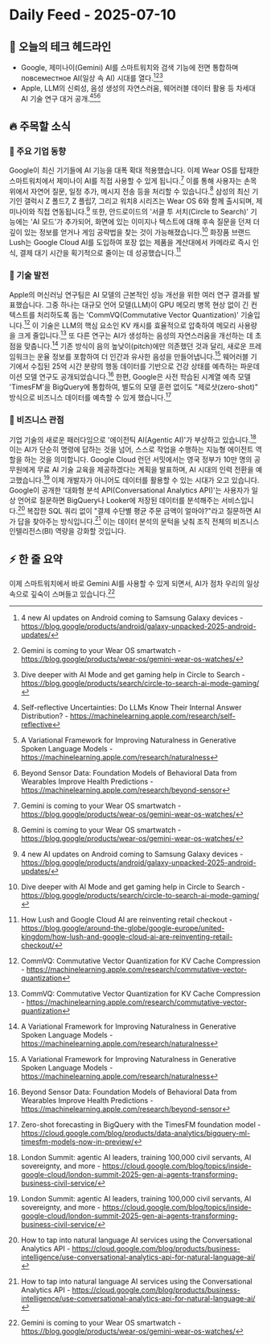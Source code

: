 # Daily Feed - 2025-07-10

## 🌅 오늘의 테크 헤드라인

- Google, 제미나이(Gemini) AI를 스마트워치와 검색 기능에 전면 통합하며 повсеместное AI(일상 속 AI) 시대를 열다.[^5][^13][^14]
- Apple, LLM의 신뢰성, 음성 생성의 자연스러움, 웨어러블 데이터 활용 등 차세대 AI 기술 연구 대거 공개.[^1][^2][^12]

## 🔥 주목할 소식

### 📱 주요 기업 동향

Google이 최신 기기들에 AI 기능을 대폭 확대 적용했습니다. 이제 Wear OS를 탑재한 스마트워치에서 제미나이 AI를 직접 사용할 수 있게 됩니다.[^13] 이를 통해 사용자는 손목 위에서 자연어 질문, 일정 추가, 메시지 전송 등을 처리할 수 있습니다.[^13] 삼성의 최신 기기인 갤럭시 Z 폴드7, Z 플립7, 그리고 워치8 시리즈는 Wear OS 6와 함께 출시되며, 제미나이와 직접 연동됩니다.[^5] 또한, 안드로이드의 '서클 투 서치(Circle to Search)' 기능에는 'AI 모드'가 추가되어, 화면에 있는 이미지나 텍스트에 대해 후속 질문을 던져 더 깊이 있는 정보를 얻거나 게임 공략법을 찾는 것이 가능해졌습니다.[^14] 화장품 브랜드 Lush는 Google Cloud AI를 도입하여 포장 없는 제품을 계산대에서 카메라로 즉시 인식, 결제 대기 시간을 획기적으로 줄이는 데 성공했습니다.[^18]

### 🚀 기술 발전  

Apple의 머신러닝 연구팀은 AI 모델의 근본적인 성능 개선을 위한 여러 연구 결과를 발표했습니다. 그중 하나는 대규모 언어 모델(LLM)이 GPU 메모리 병목 현상 없이 긴 컨텍스트를 처리하도록 돕는 'CommVQ(Commutative Vector Quantization)' 기술입니다.[^3] 이 기술은 LLM의 핵심 요소인 KV 캐시를 효율적으로 압축하여 메모리 사용량을 크게 줄입니다.[^3] 또 다른 연구는 AI가 생성하는 음성의 자연스러움을 개선하는 데 초점을 맞춥니다.[^2] 기존 방식이 음의 높낮이(pitch)에만 의존했던 것과 달리, 새로운 프레임워크는 운율 정보를 포함하여 더 인간과 유사한 음성을 만들어냅니다.[^2] 웨어러블 기기에서 수집된 25억 시간 분량의 행동 데이터를 기반으로 건강 상태를 예측하는 파운데이션 모델 연구도 공개되었습니다.[^12] 한편, Google은 사전 학습된 시계열 예측 모델 'TimesFM'을 BigQuery에 통합하여, 별도의 모델 훈련 없이도 "제로샷(zero-shot)" 방식으로 비즈니스 데이터를 예측할 수 있게 했습니다.[^10]

### 💼 비즈니스 관점

기업 기술의 새로운 패러다임으로 '에이전틱 AI(Agentic AI)'가 부상하고 있습니다.[^6] 이는 AI가 단순히 명령에 답하는 것을 넘어, 스스로 작업을 수행하는 지능형 에이전트 역할을 하는 것을 의미합니다. Google Cloud 런던 서밋에서는 영국 정부가 10만 명의 공무원에게 무료 AI 기술 교육을 제공하겠다는 계획을 발표하며, AI 시대의 인력 전환을 예고했습니다.[^6] 이제 개발자가 아니어도 데이터를 활용할 수 있는 시대가 오고 있습니다. Google이 공개한 '대화형 분석 API(Conversational Analytics API)'는 사용자가 일상 언어로 질문하면 BigQuery나 Looker에 저장된 데이터를 분석해주는 서비스입니다.[^9] 복잡한 SQL 쿼리 없이 "결제 수단별 평균 주문 금액이 얼마야?"라고 질문하면 AI가 답을 찾아주는 방식입니다.[^9] 이는 데이터 분석의 문턱을 낮춰 조직 전체의 비즈니스 인텔리전스(BI) 역량을 강화할 것입니다.

## ⚡ 한 줄 요약

이제 스마트워치에서 바로 Gemini AI를 사용할 수 있게 되면서, AI가 점차 우리의 일상 속으로 깊숙이 스며들고 있습니다.[^13]

[^1]: Self-reflective Uncertainties: Do LLMs Know Their Internal Answer Distribution? - https://machinelearning.apple.com/research/self-reflective
[^2]: A Variational Framework for Improving Naturalness in Generative Spoken Language Models - https://machinelearning.apple.com/research/naturalness
[^3]: CommVQ: Commutative Vector Quantization for KV Cache Compression - https://machinelearning.apple.com/research/commutative-vector-quantization
[^4]: We've got a surprise Pixel Drop for you. - https://blog.google/products/pixel/pixel-drop-july-2025/
[^5]: 4 new AI updates on Android coming to Samsung Galaxy devices - https://blog.google/products/android/galaxy-unpacked-2025-android-updates/
[^6]: London Summit: agentic AI leaders, training 100,000 civil servants, AI sovereignty, and more - https://cloud.google.com/blog/topics/inside-google-cloud/london-summit-2025-gen-ai-agents-transforming-business-civil-service/
[^7]: Addressing Misspecification in Simulation-based Inference through Data-driven Calibration - https://machinelearning.apple.com/research/addressing-misspecification
[^8]: Faster Rates for Private Adversarial Bandits - https://machinelearning.apple.com/research/private-adversarial-bandits
[^9]: How to tap into natural language AI services using the Conversational Analytics API - https://cloud.google.com/blog/products/business-intelligence/use-conversational-analytics-api-for-natural-language-ai/
[^10]: Zero-shot forecasting in BigQuery with the TimesFM foundation model - https://cloud.google.com/blog/products/data-analytics/bigquery-ml-timesfm-models-now-in-preview/
[^11]: Shielded Diffusion: Generating Novel and Diverse Images using Sparse Repellency - https://machinelearning.apple.com/research/diffusion
[^12]: Beyond Sensor Data: Foundation Models of Behavioral Data from Wearables Improve Health Predictions - https://machinelearning.apple.com/research/beyond-sensor
[^13]: Gemini is coming to your Wear OS smartwatch - https://blog.google/products/wear-os/gemini-wear-os-watches/
[^14]: Dive deeper with AI Mode and get gaming help in Circle to Search - https://blog.google/products/search/circle-to-search-ai-mode-gaming/
[^15]: Uncover the National Gallery of Art in Washington with Google Arts & Culture - https://blog.google/outreach-initiatives/arts-culture/national-gallery-of-art/
[^16]: How to Build an Agent - https://blog.langchain.com/how-to-build-an-agent/
[^17]: Target Concrete Score Matching: A Holistic Framework for Discrete Diffusion - https://machinelearning.apple.com/research/target-concrete
[^18]: How Lush and Google Cloud AI are reinventing retail checkout - https://blog.google/around-the-globe/google-europe/united-kingdom/how-lush-and-google-cloud-ai-are-reinventing-retail-checkout/
